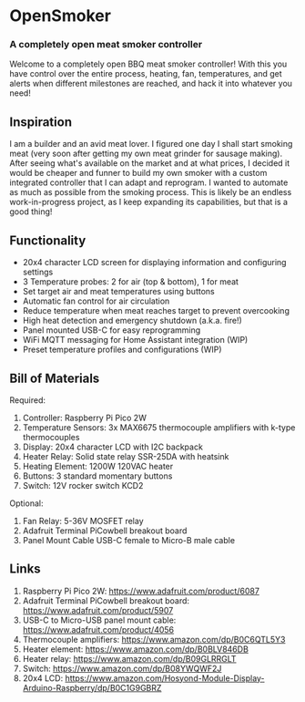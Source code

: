 # OpenSmoker


### A completely open meat smoker controller

Welcome to a completely open BBQ meat smoker controller! With this you have control over the entire process, heating, fan, temperatures, and get alerts when different milestones are reached, and hack it into whatever you need!


## Inspiration

I am a builder and an avid meat lover.  I figured one day I shall start smoking meat (very soon after getting my own meat grinder for sausage making).  After seeing what's available on the market and at what prices, I decided it would be cheaper and funner to build my own smoker with a custom integrated controller that I can adapt and reprogram.  I wanted to automate as much as possible from the smoking process.  This is likely be an endless work-in-progress project, as I keep expanding its capabilities, but that is a good thing!


## Functionality
- 20x4 character LCD screen for displaying information and configuring settings
- 3 Temperature probes: 2 for air (top & bottom), 1 for meat
- Set target air and meat temperatures using buttons
- Automatic fan control for air circulation
- Reduce temperature when meat reaches target to prevent overcooking
- High heat detection and emergency shutdown (a.k.a. fire!)
- Panel mounted USB-C for easy reprogramming
- WiFi MQTT messaging for Home Assistant integration (WIP)
- Preset temperature profiles and configurations (WIP)


## Bill of Materials
Required:
1. Controller: Raspberry Pi Pico 2W
1. Temperature Sensors: 3x MAX6675 thermocouple amplifiers with k-type thermocouples
1. Display: 20x4 character LCD with I2C backpack
1. Heater Relay: Solid state relay SSR-25DA with heatsink 
1. Heating Element: 1200W 120VAC heater
1. Buttons: 3 standard momentary buttons
1. Switch: 12V rocker switch KCD2

Optional:
1. Fan Relay: 5-36V MOSFET relay
1. Adafruit Terminal PiCowbell breakout board
1. Panel Mount Cable USB-C female to Micro-B male cable

## Links
1. Raspberry Pi Pico 2W: https://www.adafruit.com/product/6087
1. Adafruit Terminal PiCowbell breakout board: https://www.adafruit.com/product/5907
1. USB-C to Micro-USB panel mount cable: https://www.adafruit.com/product/4056
1. Thermocouple amplifiers: https://www.amazon.com/dp/B0C6QTL5Y3
1. Heater element: https://www.amazon.com/dp/B0BLV846DB
1. Heater relay: https://www.amazon.com/dp/B09GLRRGLT
1. Switch: https://www.amazon.com/dp/B08YWQWF2J 
1. 20x4 LCD: https://www.amazon.com/Hosyond-Module-Display-Arduino-Raspberry/dp/B0C1G9GBRZ




